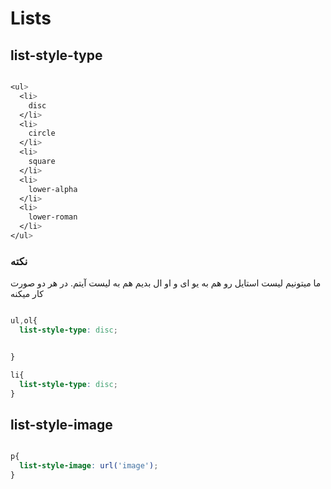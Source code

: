 # Lists

## list-style-type


```css

<ul>
  <li>
    disc
  </li>
  <li>
    circle
  </li>
  <li>
    square
  </li>
  <li>
    lower-alpha
  </li>
  <li>
    lower-roman
  </li>
</ul>

```

### نکته 

ما میتونیم لیست استایل رو هم به یو ای و او ال بدیم هم به لیست آیتم. در هر دو صورت کار میکنه 

```css

ul,ol{
  list-style-type: disc;


}

li{
  list-style-type: disc; 
}

```

## list-style-image

```css

p{
  list-style-image: url('image');
}

```
